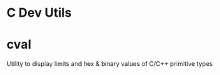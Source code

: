 C Dev Utils
===========

# cval
Utility to display limits and hex &amp; binary values of C/C++ primitive types
